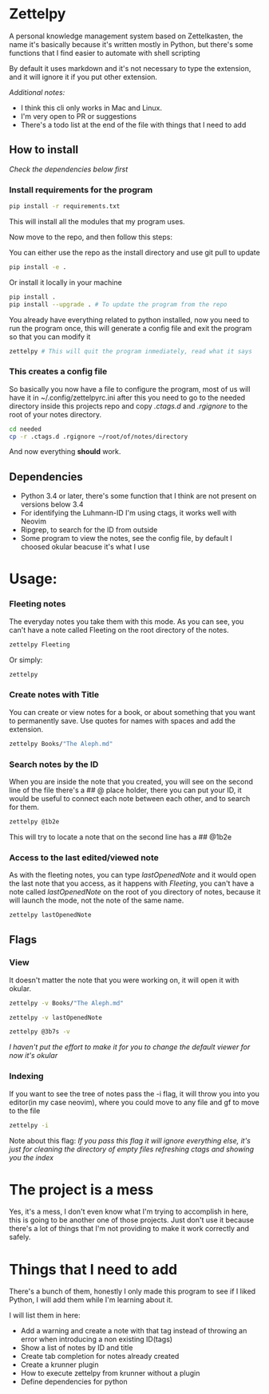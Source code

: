 # Zettelpy
A personal knowledge management system based on Zettelkasten, the name it's
basically because it's written mostly in Python, but there's some functions
that I find easier to automate with shell scripting

By default it uses markdown and it's not necessary to type the extension, and
it will ignore it if you put other extension.

*Additional notes:*
- I think this cli only works in Mac and Linux.
- I'm very open to PR or suggestions
- There's a todo list at the end of the file with things that I need to add

## How to install
*Check the dependencies below first*

### Install requirements for the program
```bash
pip install -r requirements.txt
```
This will install all the modules that my program uses.

Now move to the repo, and then follow this steps:

You can either use the repo as the install directory and use git pull to update
```bash
pip install -e .
```

Or install it locally in your machine
```bash
pip install .
pip install --upgrade . # To update the program from the repo
```

You already have everything related to python installed, now you need to run the
program once, this will generate a config file and exit the program so that you
can modify it
```bash
zettelpy # This will quit the program inmediately, read what it says
```

### This creates a config file
So basically you now have a file to configure the program, most of us will have
it in ~/.config/zettelpyrc.ini after this you need to go to the needed
directory inside this projects repo and copy _.ctags.d_ and _.rgignore_ to the
root of your notes directory.
```bash
cd needed
cp -r .ctags.d .rgignore ~/root/of/notes/directory
```

And now everything **should** work.

## Dependencies
- Python 3.4 or later, there's some function that I think are not present on versions below 3.4
- For identifying the Luhmann-ID I'm using ctags, it works well with Neovim
- Ripgrep, to search for the ID from outside
- Some program to view the notes, see the config file, by default I choosed
  okular beacuse it's what I use

# Usage:
### Fleeting notes
The everyday notes you take them with this mode. As you can see, you can't have
a note called Fleeting on the root directory of the notes.
```bash
zettelpy Fleeting
```

Or simply:
```bash
zettelpy
```

### Create notes with Title
You can create or view notes for a book, or about something that you want to
permanently save. Use quotes for names with spaces and add the extension.
```bash
zettelpy Books/"The Aleph.md"
```

### Search notes by the ID
When you are inside the note that you created, you will see on the second line
of the file there's a ## @ place holder, there you can put your ID, it would be
useful to connect each note between each other, and to search for them.
```bash
zettelpy @1b2e
```

This will try to locate a note that on the second line has a ## @1b2e

### Access to the last edited/viewed note
As with the fleeting notes, you can type *lastOpenedNote* and it would open the
last note that you access, as it happens with *Fleeting*, you can't have a note
called *lastOpenedNote* on the root of you directory of notes, because it will
launch the mode, not the note of the same name.
```bash
zettelpy lastOpenedNote
```

## Flags
### View
It doesn't matter the note that you were working on, it will open it with
okular.
```bash
zettelpy -v Books/"The Aleph.md"
```

```bash
zettelpy -v lastOpenedNote
```

```bash
zettelpy @3b7s -v
```
_I haven't put the effort to make it for you to change the default viewer
for now it's okular_

### Indexing
If you want to see the tree of notes pass the -i flag, it will throw you into
you editor(in my case neovim), where you could move to any file and gf to move
to the file

```bash
zettelpy -i
```
Note about this flag: *If you pass this flag it will ignore everything else,
it's just for cleaning the directory of empty files refreshing ctags and
showing you the index*

# The project is a mess
Yes, it's a mess, I don't even know what I'm trying to accomplish in here, this
is going to be another one of those projects. Just don't use it because there's
a lot of things that I'm not providing to make it work correctly and safely.

# Things that I need to add
There's a bunch of them, honestly I only made this program to see if I liked
Python, I will add them while I'm learning about it.

I will list them in here:
- Add a warning and create a note with that tag instead of throwing an
  error when introducing a non existing ID(tags)
- Show a list of notes by ID and title
- Create tab completion for notes already created
- Create a krunner plugin
- How to execute zettelpy from krunner without a plugin
- Define dependencies for python
